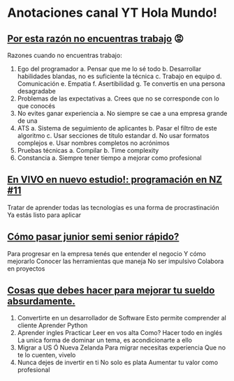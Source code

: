 # Anotaciones canal YT Hola Mundo!
## [Por esta razón no encuentras trabajo](https://www.youtube.com/watch?v=oMtWUJuAps4) 😡

Razones cuando no encuentras trabajo:
1. Ego del programador
	a. Pensar que me lo sé todo
	b. Desarrollar habilidades blandas, no es suficiente la técnica
	c. Trabajo en equipo
	d. Comunicación
	e. Empatia
	f. Asertibilidad
	g. Te convertis en una persona desagradabe
2. Problemas de las expectativas
	a. Crees que no se corresponde con lo que conocés
3. No evites ganar experiencia
	a. No siempre se cae a una empresa grande de una
4. ATS
	a. Sistema de seguimiento de aplicantes
	b. Pasar el filtro de este algoritmo
	c. Usar secciones de titulo estandar
	d. No usar formatos complejos
	e. Usar nombres completos no acrónimos
5. Pruebas técnicas
	a. Compilar
	b. Time complexity
6. Constancia
	a. Siempre tener tiempo a mejorar como profesional
## [En VIVO en nuevo estudio!: programación en NZ #11](https://www.youtube.com/watch?v=aPNF4a5lfkU&ab_channel=HolaMundo)
Tratar de aprender todas las tecnologías es una forma de procrastinación
Ya estás listo para aplicar

## [Cómo pasar junior semi senior rápido?](https://www.youtube.com/watch?v=wu_4Au4iYwQ&ab_channel=HolaMundo)

Para progresar en la empresa tenés que entender el negocio
Y cómo mejorarlo
Conocer las herramientas que maneja
No ser impulsivo
Colabora en proyectos

## [Cosas que debes hacer para mejorar tu sueldo absurdamente.](https://www.youtube.com/watch?v=i4bx-u1n7P0&ab_channel=HolaMundo)
1. Convertirte en un desarrollador de Software
Esto permite comprender al cliente
Aprender Python
2. Aprender ingles
Practicar
Leer en vos alta
Como? Hacer todo en inglés
La unica forma de dominar un tema, es acondicionarte a ello
3. Migrar a US
Ó Nueva Zelanda
Para migrar necesitas experiencia
Que no te lo cuenten, vivelo
4. Nunca dejes de invertir en ti
No solo es plata
Aumentar tu valor como profesional
